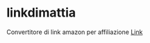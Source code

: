 # linkdimattia

Convertitore di link amazon per affiliazione
<a href=deusares.github.io/linkdimattia>Link</a>
